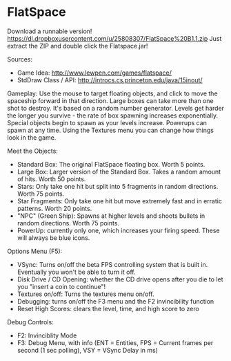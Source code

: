 FlatSpace
=========

Download a runnable version! https://dl.dropboxusercontent.com/u/25808307/FlatSpace%20B1.1.zip
Just extract the ZIP and double click the Flatspace.jar!

Sources:
 - Game Idea: http://www.lewpen.com/games/flatspace/
 - StdDraw Class / API: http://introcs.cs.princeton.edu/java/15inout/

Gameplay:
Use the mouse to target floating objects, and click to move the spaceship forward in that direction.
Large boxes can take more than one shot to destroy. It's based on a random number generator.
Levels get harder the longer you survive - the rate of box spawning increases exponentially.
Special objects begin to spawn as your levels increase. Powerups can spawn at any time.
Using the Textures menu you can change how things look in the game.

Meet the Objects:
 - Standard Box: The original FlatSpace floating box. Worth 5 points.
 - Large Box: Larger version of the Standard Box. Takes a random amount of hits. Worth 50 points.
 - Stars: Only take one hit but split into 5 fragments in random directions. Worth 75 points.
 - Star Fragments: Only take one hit but move extremely fast and in erratic patterns. Worth 20 points.
 - "NPC" (Green Ship): Spawns at higher levels and shoots bullets in random directions. Worth 75 points.
 - PowerUp: currently only one, which increases your firing speed. These will always be blue icons.

Options Menu (F5):
 - VSync: Turns on/off the beta FPS controlling system that is built in. Eventually you won't be able to turn it off.
 - Disk Drive / CD Opening: whether the CD drive opens after you die to let you "insert a coin to continue"!
 - Textures on/off: Turns the textures menu on/off.
 - Debugging: turns on/off the F3 menu and the F2 invincibility function
 - Reset High Scores: clears the level, time, and high score to zero

Debug Controls:
 - F2: Invinciblity Mode
 - F3: Debug Menu, with info (ENT = Entities, FPS = Current frames per second (1 sec polling), VSY = VSync Delay in ms)
